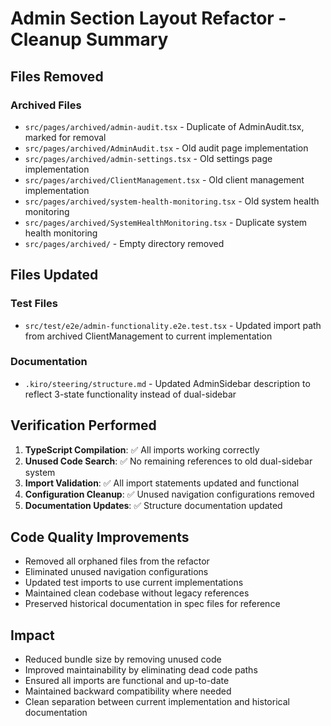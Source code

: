 # Admin Section Layout Refactor - Cleanup Summary

## Files Removed

### Archived Files
- `src/pages/archived/admin-audit.tsx` - Duplicate of AdminAudit.tsx, marked for removal
- `src/pages/archived/AdminAudit.tsx` - Old audit page implementation
- `src/pages/archived/admin-settings.tsx` - Old settings page implementation
- `src/pages/archived/ClientManagement.tsx` - Old client management implementation
- `src/pages/archived/system-health-monitoring.tsx` - Old system health monitoring
- `src/pages/archived/SystemHealthMonitoring.tsx` - Duplicate system health monitoring
- `src/pages/archived/` - Empty directory removed

## Files Updated

### Test Files
- `src/test/e2e/admin-functionality.e2e.test.tsx` - Updated import path from archived ClientManagement to current implementation

### Documentation
- `.kiro/steering/structure.md` - Updated AdminSidebar description to reflect 3-state functionality instead of dual-sidebar

## Verification Performed

1. **TypeScript Compilation**: ✅ All imports working correctly
2. **Unused Code Search**: ✅ No remaining references to old dual-sidebar system
3. **Import Validation**: ✅ All import statements updated and functional
4. **Configuration Cleanup**: ✅ Unused navigation configurations removed
5. **Documentation Updates**: ✅ Structure documentation updated

## Code Quality Improvements

- Removed all orphaned files from the refactor
- Eliminated unused navigation configurations
- Updated test imports to use current implementations
- Maintained clean codebase without legacy references
- Preserved historical documentation in spec files for reference

## Impact

- Reduced bundle size by removing unused code
- Improved maintainability by eliminating dead code paths
- Ensured all imports are functional and up-to-date
- Maintained backward compatibility where needed
- Clean separation between current implementation and historical documentation